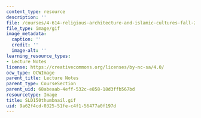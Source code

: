 ```yaml
---
content_type: resource
description: ''
file: /courses/4-614-religious-architecture-and-islamic-cultures-fall-2002/9a62f4cd032551fec4f156477a0f197d_SLD150thumbnail.gif
file_type: image/gif
image_metadata:
  caption: ''
  credit: ''
  image-alt: ''
learning_resource_types:
- Lecture Notes
license: https://creativecommons.org/licenses/by-nc-sa/4.0/
ocw_type: OCWImage
parent_title: Lecture Notes
parent_type: CourseSection
parent_uid: 68abeaab-4eff-532c-e858-18d3ffb567bd
resourcetype: Image
title: SLD150thumbnail.gif
uid: 9a62f4cd-0325-51fe-c4f1-56477a0f197d
---
```

